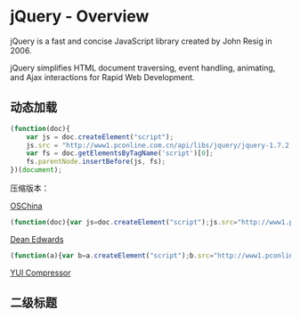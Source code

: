 # jQuery - Overview

jQuery is a fast and concise JavaScript library created by John Resig in 2006.

jQuery simplifies HTML document traversing, event handling, animating, and Ajax interactions for Rapid Web Development.

## 动态加载

```javascript
(function(doc){
    var js = doc.createElement("script");
    js.src = "http://www1.pconline.com.cn/api/libs/jquery/jquery-1.7.2.min.js";
    var fs = doc.getElementsByTagName('script')[0];
    fs.parentNode.insertBefore(js, fs);
})(document);
```

压缩版本：

[OSChina](http://tool.oschina.net/jscompress)

```javascript
(function(doc){var js=doc.createElement("script");js.src="http://www1.pconline.com.cn/api/libs/jquery/jquery-1.7.2.min.js";var fs=doc.getElementsByTagName("script")[0];fs.parentNode.insertBefore(js,fs)})(document);
```

[Dean Edwards](http://dean.edwards.name/packer/)


```javascript
(function(a){var b=a.createElement("script");b.src="http://www1.pconline.com.cn/api/libs/jquery/jquery-1.7.2.min.js";var c=a.getElementsByTagName('script')[0];c.parentNode.insertBefore(b,c)})(document);
```

[YUI Compressor](http://yui.github.io/yuicompressor/)

## 二级标题

